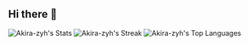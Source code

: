## Hi there 👋

<!--
**Akira-zyh/Akira-zyh** is a ✨ _special_ ✨ repository because its `README.md` (this file) appears on your GitHub profile.

Here are some ideas to get you started:

- 🔭 I’m currently working on ...
- 🌱 I’m currently learning ...
- 👯 I’m looking to collaborate on ...
- 🤔 I’m looking for help with ...
- 💬 Ask me about ...
- 📫 How to reach me: ...
- 😄 Pronouns: ...
- ⚡ Fun fact: ...
-->
![Akira-zyh's Stats](https://github-readme-stats.vercel.app/api?username=Akira-zyh&theme=gruvbox&show_icons=true&hide_border=true&count_private=true)
![Akira-zyh's Streak](https://github-readme-streak-stats.herokuapp.com/?user=Akira-zyh&theme=gruvbox&hide_border=true)
![Akira-zyh's Top Languages](https://github-readme-stats.vercel.app/api/top-langs/?username=Akira-zyh&theme=gruvbox&show_icons=true&hide_border=true&layout=compact)
